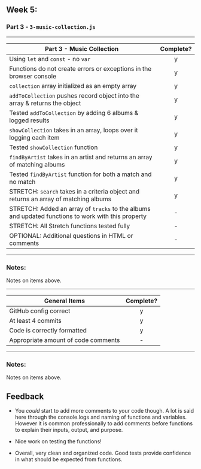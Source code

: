 ## Week 5:

### Part 3 - `3-music-collection.js`

---

| Part 3 - Music Collection                                                                          | Complete? |
| -------------------------------------------------------------------------------------------------- | :-------: |
| Using `let` and `const` - no `var`                                                                 |     y     |
| Functions do not create errors or exceptions in the browser console                                |     y     |
| `collection` array initialized as an empty array                                                   |     y     |
| `addToCollection` pushes record object into the array & returns the object                         |     y     |
| Tested `addToCollection` by adding 6 albums & logged results                                       |     y     |
| `showCollection` takes in an array, loops over it logging each item                                |     y     |
| Tested `showCollection` function                                                                   |     y     |
| `findByArtist` takes in an artist and returns an array of matching albums                          |     y     |
| Tested `findByArtist` function for both a match and no match                                       |     y     |
| STRETCH: `search` takes in a criteria object and returns an array of matching albums               |     y     |
| STRETCH: Added an array of `tracks` to the albums and updated functions to work with this property |     -     |
| STRETCH: All Stretch functions tested fully                                                        |     -     |
| OPTIONAL: Additional questions in HTML or comments                                                 |     -     |

---

### Notes:

Notes on items above.

---

| General Items                       | Complete? |
| ----------------------------------- | :-------: |
| GitHub config correct               |     y     |
| At least 4 commits                  |     y     |
| Code is correctly formatted         |     y     |
| Appropriate amount of code comments |     -     |

---

### Notes:

Notes on items above.

## Feedback

- You _could_ start to add more comments to your code though. A lot is said here through the console.logs and naming of functions and variables. However it is common professionally to add comments before functions to explain their inputs, output, and purpose.

- Nice work on testing the functions!

- Overall, very clean and organized code. Good tests provide confidence in what should be expected from functions.
